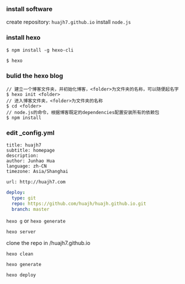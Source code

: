 ### install software
create repository: `huajh7.github.io`
install `node.js`

### install hexo 

`$ npm install -g hexo-cli`

`$ hexo`

### bulid the hexo blog
```
// 建立一个博客文件夹，并初始化博客，<folder>为文件夹的名称，可以随便起名字
$ hexo init <folder>
// 进入博客文件夹，<folder>为文件夹的名称
$ cd <folder>
// node.js的命令，根据博客既定的dependencies配置安装所有的依赖包
$ npm install
```


### edit _config.yml

```
title: huajh7
subtitle: homepage
description: 
author: Junhao Hua
language: zh-CN
timezone: Asia/Shanghai
```

`url: http://huajh7.com`


```yml
deploy:
  type: git
  repo: https://github.com/huajh/huajh.github.io.git
  branch: master
```

`hexo g` or `hexo generate`

`hexo server`



clone the repo in /huajh7.github.io

`hexo clean`

`hexo generate`

`hexo deploy`

